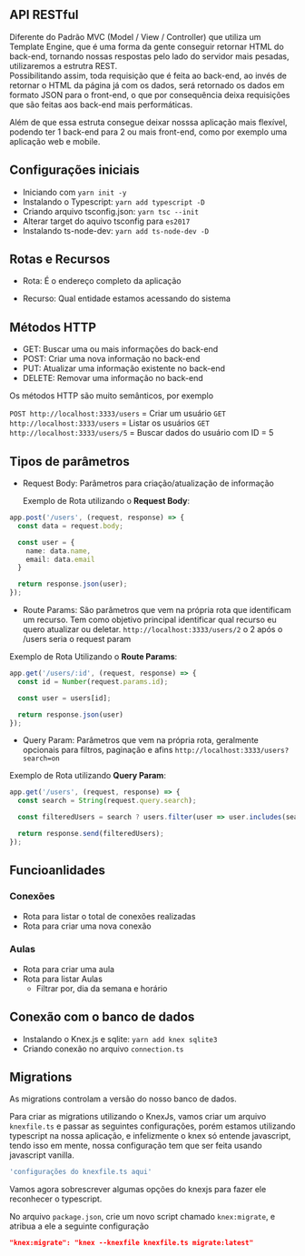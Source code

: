 ## API RESTful

Diferente do Padrão MVC (Model / View / Controller) que utiliza um Template Engine, que é uma forma da gente conseguir retornar HTML do back-end, tornando nossas respostas pelo lado do servidor mais pesadas, utilizaremos a estrutra REST.
<br/>
Possibilitando assim, toda requisição que é feita ao back-end, ao invés de retornar o HTML da página já com os dados, será retornado os dados em formato JSON para o front-end, o que por consequência deixa requisições que são feitas aos back-end mais performáticas.

Além de que essa estruta consegue deixar nosssa aplicação mais flexível, podendo ter 1 back-end para 2 ou mais front-end, como por exemplo uma aplicação web e mobile.

## Configurações iniciais

  - Iniciando com `yarn init -y`
  - Instalando o Typescript: `yarn add typescript -D`
  - Criando arquivo tsconfig.json: `yarn tsc --init`
  - Alterar target do aquivo tsconfig para `es2017`
  - Instalando ts-node-dev: `yarn add ts-node-dev -D`

## Rotas e Recursos

- Rota:
  É o endereço completo da aplicação

- Recurso: 
  Qual entidade estamos acessando do sistema

## Métodos HTTP

- GET: Buscar uma ou mais informações do back-end
- POST: Criar uma nova informação no back-end
- PUT: Atualizar uma informação existente no back-end
- DELETE: Removar uma informação no back-end

Os métodos HTTP são muito semânticos, por exemplo

`POST http://localhost:3333/users` = Criar um usuário
`GET http://localhost:3333/users` = Listar os usuários
`GET http://localhost:3333/users/5` = Buscar dados do usuário com ID = 5

## Tipos de parâmetros

- Request Body: Parâmetros para criação/atualização de informação

  Exemplo de Rota utilizando o **Request Body**:

```ts
app.post('/users', (request, response) => {
  const data = request.body;

  const user = {
    name: data.name,
    email: data.email
  }

  return response.json(user);
});
```

- Route Params: São parâmetros que vem na própria rota que identificam um recurso. Tem como objetivo principal identificar qual recurso eu quero atualizar ou deletar.
  `http://localhost:3333/users/2` o 2 após o /users seria o request param

Exemplo de Rota Utilizando o **Route Params**:

```ts
app.get('/users/:id', (request, response) => {
  const id = Number(request.params.id);

  const user = users[id];

  return response.json(user)
});
```

- Query Param: Parâmetros que vem na própria rota, geralmente opcionais para filtros, paginação e afins
  `http://localhost:3333/users?search=on`

Exemplo de Rota utilizando **Query Param**:

```ts
app.get('/users', (request, response) => {
  const search = String(request.query.search);

  const filteredUsers = search ? users.filter(user => user.includes(search)) : users;

  return response.send(filteredUsers);
});
```

## Funcioanlidades

### Conexões

- Rota para listar o total de conexões realizadas
- Rota para criar uma nova conexão
  
### Aulas

- Rota para criar uma aula
- Rota para listar Aulas
  - Filtrar por, dia da semana e horário


## Conexão com o banco de dados

  - Instalando o Knex.js e sqlite: `yarn add knex sqlite3`
  - Criando conexão no arquivo `connection.ts`

## Migrations

As migrations controlam a versão do nosso banco de dados.



Para criar as migrations utilizando o KnexJs, vamos criar um arquivo `knexfile.ts` e passar as seguintes configurações, porém estamos utilizando typescript na nossa aplicação, e infelizmente o knex só entende javascript, tendo isso em mente, nossa configuração tem que ser feita usando javascript vanilla.

```js
'configurações do knexfile.ts aqui'
```

Vamos agora sobrescrever algumas opções do knexjs para fazer ele reconhecer o typescript.

No arquivo `package.json`, crie um novo script chamado `knex:migrate`, e atribua a ele a seguinte configuração

```json
"knex:migrate": "knex --knexfile knexfile.ts migrate:latest"
```